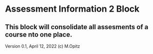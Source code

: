 Assessment Information 2 Block
=====================

This block will consolidate all assesments of a course nto one place.
----
Version 0.1, April 12, 2022 (c) M.Opitz